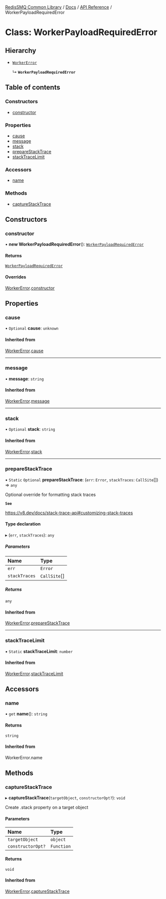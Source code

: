 [RedisSMQ Common Library](../../../README.md) / [Docs](../../README.md) / [API Reference](../README.md) / WorkerPayloadRequiredError

# Class: WorkerPayloadRequiredError

## Hierarchy

- [`WorkerError`](WorkerError.md)

  ↳ **`WorkerPayloadRequiredError`**

## Table of contents

### Constructors

- [constructor](WorkerPayloadRequiredError.md#constructor)

### Properties

- [cause](WorkerPayloadRequiredError.md#cause)
- [message](WorkerPayloadRequiredError.md#message)
- [stack](WorkerPayloadRequiredError.md#stack)
- [prepareStackTrace](WorkerPayloadRequiredError.md#preparestacktrace)
- [stackTraceLimit](WorkerPayloadRequiredError.md#stacktracelimit)

### Accessors

- [name](WorkerPayloadRequiredError.md#name)

### Methods

- [captureStackTrace](WorkerPayloadRequiredError.md#capturestacktrace)

## Constructors

### constructor

• **new WorkerPayloadRequiredError**(): [`WorkerPayloadRequiredError`](WorkerPayloadRequiredError.md)

#### Returns

[`WorkerPayloadRequiredError`](WorkerPayloadRequiredError.md)

#### Overrides

[WorkerError](WorkerError.md).[constructor](WorkerError.md#constructor)

## Properties

### cause

• `Optional` **cause**: `unknown`

#### Inherited from

[WorkerError](WorkerError.md).[cause](WorkerError.md#cause)

___

### message

• **message**: `string`

#### Inherited from

[WorkerError](WorkerError.md).[message](WorkerError.md#message)

___

### stack

• `Optional` **stack**: `string`

#### Inherited from

[WorkerError](WorkerError.md).[stack](WorkerError.md#stack)

___

### prepareStackTrace

▪ `Static` `Optional` **prepareStackTrace**: (`err`: `Error`, `stackTraces`: `CallSite`[]) => `any`

Optional override for formatting stack traces

**`See`**

https://v8.dev/docs/stack-trace-api#customizing-stack-traces

#### Type declaration

▸ (`err`, `stackTraces`): `any`

##### Parameters

| Name | Type |
| :------ | :------ |
| `err` | `Error` |
| `stackTraces` | `CallSite`[] |

##### Returns

`any`

#### Inherited from

[WorkerError](WorkerError.md).[prepareStackTrace](WorkerError.md#preparestacktrace)

___

### stackTraceLimit

▪ `Static` **stackTraceLimit**: `number`

#### Inherited from

[WorkerError](WorkerError.md).[stackTraceLimit](WorkerError.md#stacktracelimit)

## Accessors

### name

• `get` **name**(): `string`

#### Returns

`string`

#### Inherited from

WorkerError.name

## Methods

### captureStackTrace

▸ **captureStackTrace**(`targetObject`, `constructorOpt?`): `void`

Create .stack property on a target object

#### Parameters

| Name | Type |
| :------ | :------ |
| `targetObject` | `object` |
| `constructorOpt?` | `Function` |

#### Returns

`void`

#### Inherited from

[WorkerError](WorkerError.md).[captureStackTrace](WorkerError.md#capturestacktrace)
